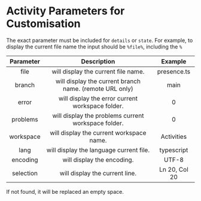 # Activity Parameters for Customisation

The exact parameter must be included for `details` or `state`. For example, to display the current file name the input should be `%file%`, including the `%`

| Parameter |                       Description                       |    Example    |
| :-------: | :-----------------------------------------------------: | :-----------: |
|   file    |           will display the current file name.           |  presence.ts  |
|  branch   | will display the current branch name. (remote URL only) |     main      |
|   error   |    will display the error current workspace folder.     |       0       |
| problems  |   will display the problems current workspace folder.   |       0       |
| workspace |        will display the current workspace name.         |  Activities   |
|   lang    |         will display the language current file.         |  typescript   |
| encoding  |               will display the encoding.                |     UTF-8     |
| selection |             will display the current line.              | Ln 20, Col 20 |

If not found, it will be replaced an empty space.
